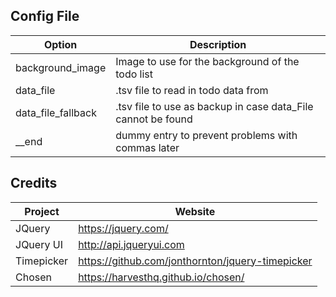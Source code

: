 ## Config File

| Option             | Description                                                  |
| ------------------ | ------------------------------------------------------------ |
| background_image   | Image to use for the background of the todo list             |
| data_file          | .tsv file to read in todo data from                          |
| data_file_fallback | .tsv file to use as backup in case data_File cannot be found |
| __end              | dummy entry to prevent problems with commas later            |

## Credits

| Project            | Website                                            |
| ------------------ | -------------------------------------------------- |
| JQuery             | https://jquery.com/                                |
| JQuery UI          | http://api.jqueryui.com                            |
| Timepicker         | https://github.com/jonthornton/jquery-timepicker   |
| Chosen             | https://harvesthq.github.io/chosen/                |
